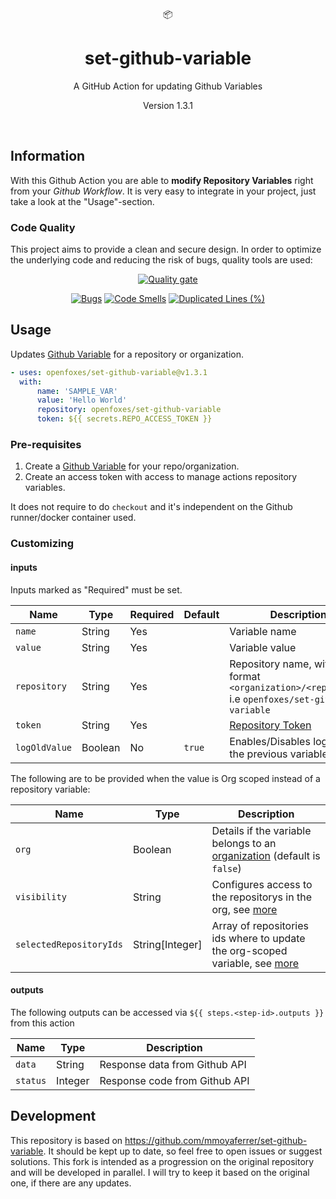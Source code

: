 <div align="center">
  📦
</div>
<h1 align="center">
    set-github-variable
</h1>

<p align="center">
   A GitHub Action for updating Github Variables
</p>

<p align="center">
   Version 1.3.1
</p>

<br />

## Information

With this Github Action you are able to **modify Repository Variables** right from your _Github Workflow_.
It is very easy to integrate in your project, just take a look at the "Usage"-section.

### Code Quality

This project aims to provide a clean and secure design.
In order to optimize the underlying code and reducing the risk of bugs, quality tools are used:

<p align="center">
    <a href="https://sonarcloud.io/summary/new_code?id=OpenFoxes_set-github-variable"><img src="https://sonarcloud.io/api/project_badges/quality_gate?project=OpenFoxes_set-github-variable" alt="Quality gate" /></a>
</p>

<p align="center">
    <a href="https://sonarcloud.io/summary/new_code?id=OpenFoxes_set-github-variable"><img src="https://sonarcloud.io/api/project_badges/measure?project=OpenFoxes_set-github-variable&metric=bugs" alt="Bugs" /></a>
    <a href="https://sonarcloud.io/summary/new_code?id=OpenFoxes_set-github-variable"><img src="https://sonarcloud.io/api/project_badges/measure?project=OpenFoxes_set-github-variable&metric=code_smells" alt="Code Smells" /></a>
    <a href="https://sonarcloud.io/summary/new_code?id=OpenFoxes_set-github-variable"><img src="https://sonarcloud.io/api/project_badges/measure?project=OpenFoxes_set-github-variable&metric=duplicated_lines_density" alt="Duplicated Lines (%)" /></a>
</p>

## Usage

Updates [Github Variable](https://docs.github.com/en/actions/learn-github-actions/variables#creating-configuration-variables-for-a-repository) for a repository or organization.

```YAML
- uses: openfoxes/set-github-variable@v1.3.1
  with:
      name: 'SAMPLE_VAR'
      value: 'Hello World'
      repository: openfoxes/set-github-variable
      token: ${{ secrets.REPO_ACCESS_TOKEN }}
```

### Pre-requisites

1. Create a [Github Variable](https://docs.github.com/en/actions/learn-github-actions/variables#creating-configuration-variables-for-a-repository) for your repo/organization.
2. Create an access token with access to manage actions repository variables.

It does not require to do `checkout` and it's independent on the Github runner/docker container used.

### Customizing

#### inputs

Inputs marked as "Required" must be set.

| Name          | Type    | Required | Default | Description                                                                                                     |
| ------------- | ------- | -------- | ------- | --------------------------------------------------------------------------------------------------------------- |
| `name`        | String  | Yes      |         | Variable name                                                                                                   |
| `value`       | String  | Yes      |         | Variable value                                                                                                  |
| `repository`  | String  | Yes      |         | Repository name, with format `<organization>/<repository>` i.e `openfoxes/set-github-variable`                  |
| `token`       | String  | Yes      |         | [Repository Token](https://docs.github.com/en/github/authenticating-to-github/creating-a-personal-access-token) |
| `logOldValue` | Boolean | No       | `true`  | Enables/Disables logging of the previous variable value                                                         |

The following are to be provided when the value is Org scoped instead of a repository variable:

| Name                    | Type            | Description                                                                                                                                                                            |
| ----------------------- | --------------- | -------------------------------------------------------------------------------------------------------------------------------------------------------------------------------------- |
| `org`                   | Boolean         | Details if the variable belongs to an [organization](https://docs.github.com/en/github/setting-up-and-managing-organizations-and-teams/about-organizations) (default is `false`)       |
| `visibility`            | String          | Configures access to the repositorys in the org, see [more](https://docs.github.com/en/rest/actions/variables?apiVersion=2022-11-28#update-an-organization-variable)                   |
| `selectedRepositoryIds` | String[Integer] | Array of repositories ids where to update the org-scoped variable, see [more](https://docs.github.com/en/rest/actions/variables?apiVersion=2022-11-28#update-an-organization-variable) |

#### outputs

The following outputs can be accessed via `${{ steps.<step-id>.outputs }}` from this action

| Name     | Type    | Description                   |
| -------- | ------- | ----------------------------- |
| `data`   | String  | Response data from Github API |
| `status` | Integer | Response code from Github API |

## Development

This repository is based on https://github.com/mmoyaferrer/set-github-variable.
It should be kept up to date, so feel free to open issues or suggest solutions.
This fork is intended as a progression on the original repository and will be developed in parallel.
I will try to keep it based on the original one, if there are any updates.
